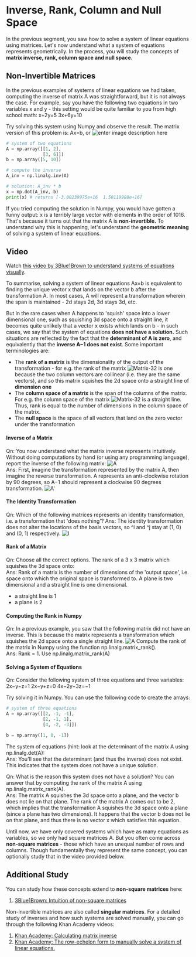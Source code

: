 # Inverse, Rank, Column and Null Space

In the previous segment, you saw how to solve a system of linear equations using matrices. Let's now understand what a system of equations represents geometrically. In the process, you will study the concepts of **matrix inverse, rank, column space and null space.**

## Non-Invertible Matrices

In the previous examples of systems of linear equations we had taken, computing the inverse of matrix A was straightforward, but it is not always the case. For example, say you have the following two equations in two variables x and y - this setting would be quite familiar to you from high school math:
x+2y=5
3x+6y=10

Try solving this system using Numpy and observe the result. The matrix version of this problem is:
Ax=b, or ![enter image description here](https://i.ibb.co/HTQ6NVM/Matrix-31.png)

```python
# system of two equations
A = np.array([[1, 2], 
              [3, 6]])
b = np.array([5, 10])

# compute the inverse
A_inv = np.linalg.inv(A)

# solution: A_inv * b
x = np.dot(A_inv, b)
print(x) # returns [-3.00239975e+16  1.50119988e+16]
```

If you tried computing the solution in Numpy, you would have gotten a funny output: x is a terribly large vector with elements in the order of 1016. That's because it turns out that the matrix A is **non-invertible.** To understand why this is happening, let's understand the **geometric meaning** of solving a system of linear equations.

## Video

Watch [this video by 3Blue1Brown to understand systems of equations visually](https://www.youtube.com/watch?v=uQhTuRlWMxw).

To summarise, solving a system of linear equations Ax=b is equivalent to finding the unique vector x that lands on the vector b after the transformation A. In most cases, A will represent a transformation wherein the span is maintained - 2d stays 2d, 3d stays 3d, etc.

But in the rare cases when A happens to 'squish' space into a lower dimensional one, such as squishing 3d space onto a straight line, it becomes quite unlikely that a vector x exists which lands on b - in such cases, we say that the system of equations **does not have a solution.** Such situations are reflected by the fact that the **determinant of A is zero**, and equivalently that the **inverse A−1 does not exist**. Some important terminologies are:

- The **rank of a matrix** is the dimensionality of the output of the transformation - for e.g. the rank of the matrix ![Matrix-32](https://i.ibb.co/g7fSrRc/Matrix-32.png) is one because the two column vectors are collinear (i.e. they are the same vectors), and so this matrix squishes the 2d space onto a straight line of **dimension one**
- The **column space of a matrix** is the span of the columns of the matrix. For e.g. the column space of the matrix ![Matrix-32](https://i.ibb.co/g7fSrRc/Matrix-32.png) is a straight line. Thus, rank is equal to the number of dimensions in the column space of the matrix.
- The **null space** is the space of all vectors that land on the zero vector under the transformation

#### Inverse of a Matrix

Qn: You now understand what the matrix inverse represents intuitively. Without doing computations by hand (or using any programming language), report the inverse of the following matrix: ![A](https://i.ibb.co/ZSWVt3X/Matrix-33.png)  
Ans: First, imagine the transformation represented by the matrix A, then imagine the reverse transformation. A represents an anti-clockwise rotation by 90 degrees, so A−1 should represent a clockwise 90 degrees transformation. ![A'](https://i.ibb.co/dWnFhwm/Matrix-34.png)

####

#### The Identity Transformation

Qn: Which of the following matrices represents an identity transformation, i.e. a transformation that 'does nothing'?
Ans: The identity transformation does not alter the locations of the basis vectors, so ^i and ^j stay at (1, 0) and (0, 1) respectively. ![I](https://i.ibb.co/9vPpDQV/Matrix-35.png)

####

#### Rank of a Matrix

Qn: Choose all the correct options. The rank of a 3 x 3 matrix which squishes the 3d space onto:  
Ans: Rank of a matrix is the number of dimensions of the 'output space', i.e. space onto which the original space is transformed to. A plane is two dimensional and a straight line is one dimensional.

- a straight line is 1
- a plane is 2

#### Computing the Rank in Numpy

Qn: In a previous example, you saw that the following matrix did not have an inverse. This is because the matrix represents a transformation which squishes the 2d space onto a single straight line. ![A](https://i.ibb.co/ZBSfKM2/Matrix-36.png) Compute the rank of the matrix in Numpy using the function np.linalg.matrix_rank().  
Ans: Rank = 1. Use np.linalg.matrix_rank(A)

#### Solving a System of Equations

Qn: Consider the following system of three equations and three variables:
2x−y−z=1
2x−y+z=0
4x−2y−3z=−1

Try solving it in Numpy. You can use the following code to create the arrays:

```python
# system of three equations
A = np.array([[2, -1, -1], 
              [2, -1, 1], 
              [4, -2, -3]])

b = np.array([1, 0, -1])
```

The system of equations (hint: look at the determinant of the matrix A using np.linalg.det(A):  
Ans: You'll see that the determinant (and thus the inverse) does not exist. This indicates that the system does not have a unique solution.

Qn: What is the reason this system does not have a solution? You can answer that by computing the rank of the matrix A using np.linalg.matrix_rank(A).  
Ans: The matrix A squishes the 3d space onto a plane, and the vector b does not lie on that plane. The rank of the matrix A comes out to be 2, which implies that the transformation A squishes the 3d space onto a plane (since a plane has two dimensions). It happens that the vector b does not lie on that plane, and thus there is no vector x which satisfies this equation.

Until now, we have only covered systems which have as many equations as variables, so we only had square matrices A. But you often come across **non-square matrices** - those which have an unequal number of rows and columns. Though fundamentally they represent the same concept, you can optionally study that in the video provided below.

## **Additional Study**

You can study how these concepts extend to **non-square matrices** here:

1. [3Blue1Brown: Intuition of non-square matrices](https://www.youtube.com/watch?v=v8VSDg_WQlA)

Non-invertible matrices are also called **singular matrices**. For a detailed study of inverses and how such systems are solved manually, you can go through the following Khan Academy videos:

1. [Khan Academy: Calculating matrix inverse](https://www.youtube.com/watch?v=iUQR0enP7RQ)
2. [Khan Academy:  The row-echelon form to manually solve a system of linear equations.](http://www.khanacademy.org/math/precalculus/precalc-matrices/row-echelon-and-gaussian-elimination/v/matrices-reduced-row-echelon-form-2)
